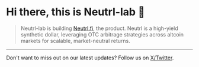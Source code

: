 # Hi there, this is Neutrl-lab 👋

> Neutrl-lab is building [Neutrl.fi](https://www.neutrl.fi/), the product. Neutrl is a high-yield synthetic dollar, leveraging OTC arbitrage strategies across altcoin markets for scalable, market-neutral returns.

<hr />

Don't want to miss out on our latest updates? Follow us on [X/Twitter](https://www.neutrl.fi/).

